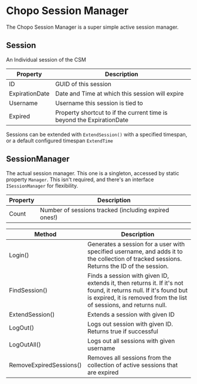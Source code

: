 # Chopo Session Manager
The Chopo Session Manager is a super simple active session manager.

## Session
An Individual session of the CSM

|Property|Description|
|-|-|
|ID|GUID of this session
|ExpirationDate|Date and Time at which this session will expire|
|Username|Username this session is tied to|
|Expired|Property shortcut to if the current time is beyond the ExpirationDate|

Sessions can be extended with `ExtendSession()` with a specified timespan, or a default configured timespan `ExtendTime`

## SessionManager
The actual session manager. This one is a singleton, accessed by static property `Manager`. This isn't required, and there's an interface `ISessionManager` for flexibility.

|Property|Description|
|-|-|
|Count|Number of sessions tracked (including expired ones!)

|Method|Description|
|-|-|
|Login()|Generates a session for a user with specified username, and adds it to the collection of tracked sessions. Returns the ID of the session.|
|FindSession()|Finds a session with given ID, extends it, then returns it. If it's not found, it returns null. If it's found but is expired, it is removed from the list of sessions, and returns null.|
|ExtendSession()|Extends a session with given ID|
|LogOut()|Logs out session with given ID. Returns true if successful|
|LogOutAll()|Logs out all sessions with given username|
|RemoveExpiredSessions()|Removes all sessions from the collection of active sessions that are expired|
